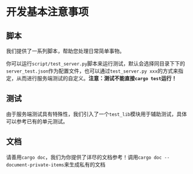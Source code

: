 # 开发基本注意事项

## 脚本

我们提供了一系列脚本，帮助您处理日常简单事物。

你可以运行`script/test_server.py`脚本来运行测试，默认会选择同目录下下的`server_test.json`作为配置文件，也可以通过`test_server.py xxx`的方式来指定，从而进行服务端测试的自定义。**注意：测试不能直接`cargo test`运行！**

## 测试

由于服务端测试具有特殊性，我们引入了一个`test_lib`模块用于辅助测试，具体可以参考已有的单元测试。

## 文档

请善用`cargo doc`，我们为你提供了详尽的文档参考！调用`cargo doc --document-private-items`来生成私有的文档

